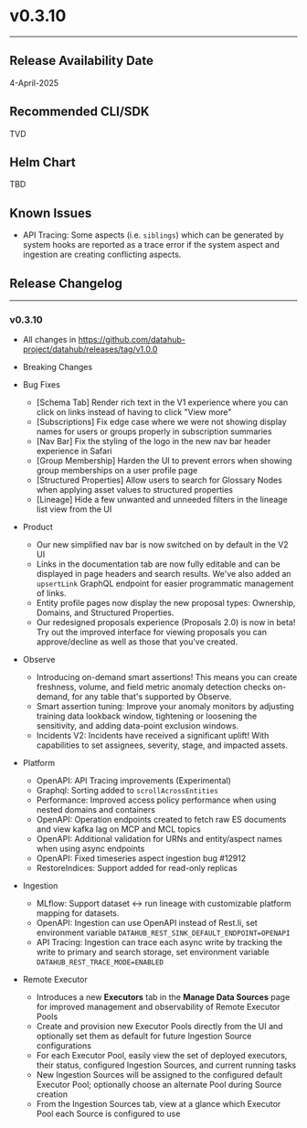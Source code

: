# v0.3.10
---

Release Availability Date
---
4-April-2025

Recommended CLI/SDK
---
TVD

Helm Chart
---
TBD

## Known Issues

- API Tracing: Some aspects (i.e. `siblings`) which can be generated by system hooks are reported as a trace error if the system aspect and ingestion are creating conflicting aspects.

## Release Changelog
---

### v0.3.10

- All changes in https://github.com/datahub-project/datahub/releases/tag/v1.0.0

- Breaking Changes

- Bug Fixes
  - [Schema Tab] Render rich text in the V1 experience where you can click on links instead of having to click "View more"
  - [Subscriptions] Fix edge case where we were not showing display names for users or groups properly in subscription summaries
  - [Nav Bar] Fix the styling of the logo in the new nav bar header experience in Safari
  - [Group Membership] Harden the UI to prevent errors when showing group memberships on a user profile page
  - [Structured Properties] Allow users to search for Glossary Nodes when applying asset values to structured properties
  - [Lineage] Hide a few unwanted and unneeded filters in the lineage list view from the UI

- Product

  - Our new simplified nav bar is now switched on by default in the V2 UI
  - Links in the documentation tab are now fully editable and can be displayed in page headers and search results. We've also added an `upsertLink` GraphQL endpoint for easier programmatic management of links.
  - Entity profile pages now display the new proposal types: Ownership, Domains, and Structured Properties.
  - Our redesigned proposals experience (Proposals 2.0) is now in beta! Try out the improved interface for viewing proposals you can approve/decline as well as those that you've created.

- Observe
  - Introducing on-demand smart assertions! This means you can create freshness, volume, and field metric anomaly detection checks on-demand, for any table that's supported by Observe.
  - Smart assertion tuning: Improve your anomaly monitors by adjusting training data lookback window, tightening or loosening the sensitivity, and adding data-point exclusion windows.
  - Incidents V2: Incidents have received a significant uplift! With capabilities to set assignees, severity, stage, and impacted assets.

- Platform
  - OpenAPI: API Tracing improvements (Experimental)
  - Graphql: Sorting added to `scrollAcrossEntities`
  - Performance: Improved access policy performance when using nested domains and containers
  - OpenAPI: Operation endpoints created to fetch raw ES documents and view kafka lag on MCP and MCL topics
  - OpenAPI: Additional validation for URNs and entity/aspect names when using async endpoints
  - OpenAPI: Fixed timeseries aspect ingestion bug #12912
  - RestoreIndices: Support added for read-only replicas

- Ingestion 
  - MLflow: Support dataset ↔ run lineage with customizable platform mapping for datasets.
  - OpenAPI: Ingestion can use OpenAPI instead of Rest.li, set environment variable `DATAHUB_REST_SINK_DEFAULT_ENDPOINT=OPENAPI`
  - API Tracing: Ingestion can trace each async write by tracking the write to primary and search storage, set environment variable `DATAHUB_REST_TRACE_MODE=ENABLED`

- Remote Executor
    - Introduces a new **Executors** tab in the **Manage Data Sources** page for improved management and observability of Remote Executor Pools
    - Create and provision new Executor Pools directly from the UI and optionally set them as default for future Ingestion Source configurations
    - For each Executor Pool, easily view the set of deployed executors, their status, configured Ingestion Sources, and current running tasks
    - New Ingestion Sources will be assigned to the configured default Executor Pool; optionally choose an alternate Pool during Source creation
    - From the Ingestion Sources tab, view at a glance which Executor Pool each Source is configured to use